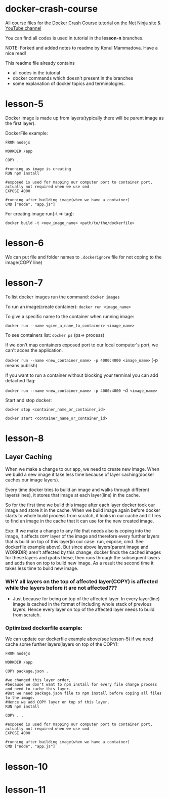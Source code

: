 # docker-crash-course
All course files for the [Docker Crash Course tutorial on the Net Ninja site &amp; YouTube channel](https://www.youtube.com/watch?v=31ieHmcTUOk&list=PL4cUxeGkcC9hxjeEtdHFNYMtCpjNBm3h7&index=1)

You can find all codes is used in tutorial in the <b>lesson-n</b> branches.

NOTE:
Forked and added notes to readme by Konul Mammadova.
Have a nice read! 

This readme file already contains 
- all codes in the tutorial
- docker commands which doesn't present in the branches
- some explanation of docker topics and terminologies.


# lesson-5

Docker image is made up from layers(typically there will be parent image as the first layer).

DockerFile example:

```
FROM nodejs

WORKDIR /app

COPY . .

#running as image is creating
RUN npm install

#exposed is used for mapping our computer port to container port, actually not required when we use cmd
EXPOSE 4000

#running after building image(when we have a container)
CMD ["node", "app.js"]
```
For creating image run(-t => tag):
```
docker build -t <new_image_name> <path/to/the/dockerfile>
```


# lesson-6

We can put file and folder names to ```.dockerignore``` file for not coping to the image(COPY line) 


# lesson-7

To list docker images run the command:
```docker images```

To run an image(create container):
```docker run <image_name>```

To give a specific name to the container when running image:

```docker run --name <give_a_name_to_container> <image_name>```

To see containers list:
```docker ps``` (ps=> process)

If we don't map containers exposed port to our local computer's port, we can't acces the application.

```docker run --name <new_container_name> -p 4000:4000 <image_name>``` (-p means publish)

If you want to run a container without blocking your terminal you can add detached flag:

```docker run --name <new_container_name> -p 4000:4000 ```-d``` <image_name>```

Start and stop docker:

```docker stop <container_name_or_container_id>```

```docker start <container_name_or_container_id>```


# lesson-8

## Layer Caching

When we make a change to our app, we need to create new image. When we build a new image it take less time because of layer caching(docker caches our image layers).

Every time docker tries to build an image and walks through different layers(lines), it stores that image at each layer(line) in the cache. 

So for the first time we build this image after each layer docker took our image and store it in the cache.
When we build image again before docker starts to whole build process from scratch, it looks in our cache and it tires to find an image in the cache that it can use for the new created image.

Exp: If we make a change to any file that needs also is coping into the image, it affects ```COPY``` layer of the image and therefore every further layers that is build on top of this layer(in our case: run, expose, cmd. See dockerfile example above). But since above layers(parent image and WORKDIR) aren't affected by this change, docker finds the cached images for these layers and grabs these, then runs through the subsequent layers and adds then on top to build new image. As a result the second time it takes less time to build new image.

### WHY all layers on the top of affected layer(COPY) is affected while the layers before it are not affected???

- Just because for being on top of the affected layer. In every layer(line) image is cached in the format of including whole stack of previous layers. Hence every layer on top of the affected layer needs to build from scratch.

### Optimized dockerfile example:
We can update our dockerfile example above(see lesson-5) if we need cache some further layers(layers on top of the COPY):

```
FROM nodejs

WORKDIR /app

COPY package.json .

#we changed this layer order, 
#because we don't want to npm install for every file change process and need to cache this layer.
#But we need package.json file to npm install before coping all files to the image.
#Hence we add COPY layer on top of this layer.
RUN npm install

COPY . .

#exposed is used for mapping our computer port to container port, actually not required when we use cmd
EXPOSE 4000

#running after building image(when we have a container)
CMD ["node", "app.js"]
```


# lesson-10


# lesson-11

